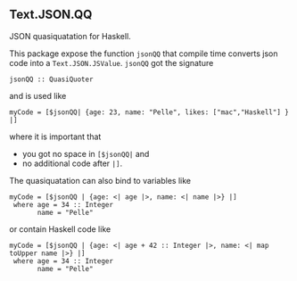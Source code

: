 ## Text.JSON.QQ ##

JSON quasiquatation for Haskell.

This package expose the function `jsonQQ` that compile time converts json code into a `Text.JSON.JSValue`.
`jsonQQ` got the signature

    jsonQQ :: QuasiQuoter

and is used like

    myCode = [$jsonQQ| {age: 23, name: "Pelle", likes: ["mac","Haskell"] } |]

where it is important that

* you got no space in `[$jsonQQ|` and
* no additional code after `|]`.

The quasiquatation can also bind to variables like

    myCode = [$jsonQQ | {age: <| age |>, name: <| name |>} |]
     where age = 34 :: Integer
           name = "Pelle"

or contain Haskell code like

    myCode = [$jsonQQ | {age: <| age + 42 :: Integer |>, name: <| map toUpper name |>} |]
     where age = 34 :: Integer
           name = "Pelle"
